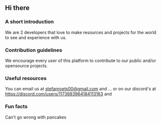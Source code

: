 ## Hi there



### A short introduction ###
We are 2 developers that love to make resources and projects for the world to see and experience with us.
### Contribution guidelines ###
We encourage every user of this platform to contribute to our public and/or opensource projects.
### Useful resources ###
You can email us at stefanroets00@gmail.com and ... or on our discord's at https://discord.com/users/1173683964184113163 and
### Fun facts ###
Can't go wrong with pancakes

